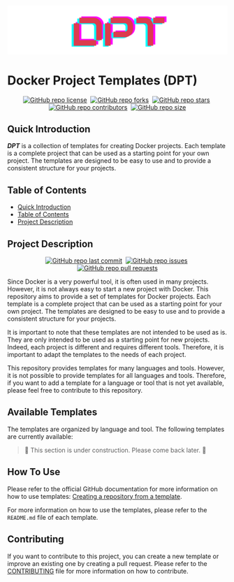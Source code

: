 <div align="center" markdown="1">

<img src="./assets/pictures/dpt-logo.png" alt="Docker Project Templates"/>

</div>

# Docker Project Templates (DPT)

<div align="center" markdown="1">

[![GitHub repo license](https://img.shields.io/github/license/cyboooooorg/docker-project-templates?style=flat&logo=github&logoColor=whitesmoke&label=License)](https://www.gnu.org/licenses/gpl-3.0.fr.html)&#160;
[![GitHub repo forks](https://img.shields.io/github/forks/cyboooooorg/docker-project-templates?style=flat&logo=github&logoColor=whitesmoke&label=Forks)](https://github.com/cyboooooorg/docker-project-templates/network)&#160;
[![GitHub repo stars](https://img.shields.io/github/stars/cyboooooorg/docker-project-templates?style=flat&logo=github&logoColor=whitesmoke&label=Stars)](https://github.com/cyboooooorg/docker-project-templates/stargazers)&#160;
[![GitHub repo contributors](https://img.shields.io/github/contributors-anon/cyboooooorg/docker-project-templates?style=flat&logo=github&logoColor=whitesmoke&label=Contributors)](https://github.com/cyboooooorg/docker-project-templates/graphs/contributors)&#160;
[![GitHub repo size](https://img.shields.io/github/repo-size/cyboooooorg/docker-project-templates?style=flat&logo=github&logoColor=whitesmoke&label=Repo%20Size)](https://github.com/cyboooooorg/docker-project-templates/archive/refs/heads/main.zip)

</div>

## Quick Introduction

**_DPT_** is a collection of templates for creating Docker projects. Each template is a complete project that can be used as a starting point for your own project. The templates are designed to be easy to use and to provide a consistent structure for your projects.

## Table of Contents

- [Quick Introduction](#quick-introduction)
- [Table of Contents](#table-of-contents)
- [Project Description](#project-description)

## Project Description

<div align="center" markdown="1">

[![GitHub repo last commit](https://img.shields.io/github/last-commit/cyboooooorg/docker-project-templates?style=flat&logo=github&logoColor=whitesmoke&label=Last%20Commit)](https://github.com/cyboooooorg/docker-project-templates/graphs/commit-activity)&#160;
[![GitHub repo issues](https://img.shields.io/github/issues/cyboooooorg/docker-project-templates?style=flat&logo=github&logoColor=whitesmoke&label=Issues)](https://github.com/cyboooooorg/docker-project-templates/issues)&#160;
[![GitHub repo pull requests](https://img.shields.io/github/issues-pr/cyboooooorg/docker-project-templates?style=flat&logo=github&logoColor=whitesmoke&label=Pull%20Requests)](https://github.com/cyboooooorg/docker-project-templates/pulls)

</div>

Since Docker is a very powerful tool, it is often used in many projects. However, it is not always easy to start a new project with Docker. This repository aims to provide a set of templates for Docker projects. Each template is a complete project that can be used as a starting point for your own project. The templates are designed to be easy to use and to provide a consistent structure for your projects.

It is important to note that these templates are not intended to be used as is. They are only intended to be used as a starting point for new projects. Indeed, each project is different and requires different tools. Therefore, it is important to adapt the templates to the needs of each project.

This repository provides templates for many languages and tools. However, it is not possible to provide templates for all languages and tools. Therefore, if you want to add a template for a language or tool that is not yet available, please feel free to contribute to this repository.

## Available Templates

The templates are organized by language and tool. The following templates are currently available:

> :construction: This section is under construction. Please come back later. :construction:

## How To Use

Please refer to the official GitHub documentation for more information on how to use templates: [Creating a repository from a template](https://docs.github.com/en/repositories/creating-and-managing-repositories/creating-a-repository-from-a-template#creating-a-repository-from-a-template).

For more information on how to use the templates, please refer to the `README.md` file of each template.

## Contributing

If you want to contribute to this project, you can create a new template or improve an existing one by creating a pull request. Please refer to the [CONTRIBUTING](./.github/CONTRIBUTING.md) file for more information on how to contribute.
